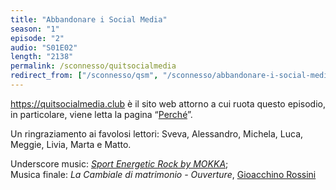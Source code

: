 ```yaml
---
title: "Abbandonare i Social Media"
season: "1"
episode: "2"
audio: "S01E02"
length: "2138"
permalink: /sconnesso/quitsocialmedia
redirect_from: ["/sconnesso/qsm", "/sconnesso/abbandonare-i-social-media", "/sconnesso/abbandonare-i-social", "/sconnesso/abbandonare-social"]
---
```

https://quitsocialmedia.club è il sito web attorno a cui ruota questo episodio, in particolare, viene letta la pagina “[Perché](https://quitsocialmedia.club/perché "Perché - quitsocialmedia.club")”.

Un ringraziamento ai favolosi lettori: Sveva, Alessandro, Michela, Luca, Meggie, Livia, Marta e Matto.

Underscore music: [<cite>Sport Energetic Rock by MOKKA</cite>](https://www.youtube.com/watch?v=dlp4MVhrp3s "Sport Energetic Rock by MOKKA on YouTube");   
Musica finale: <cite>La Cambiale di matrimonio - Ouverture</cite>, [Gioacchino Rossini](https://it.wikipedia.org/wiki/Gioachino_Rossini "Gioacchino Rossini su Wikipedia")
